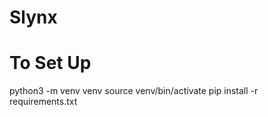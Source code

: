 # Slynx

# To Set Up
python3 -m venv venv
source venv/bin/activate
pip install -r requirements.txt


